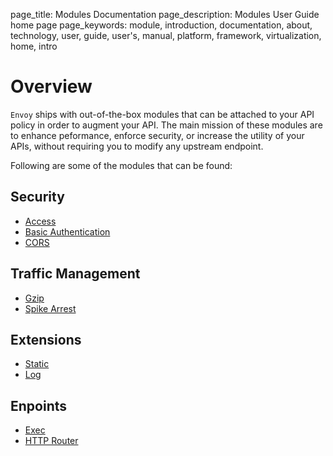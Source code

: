 page_title: Modules Documentation
page_description: Modules User Guide home page
page_keywords: module, introduction, documentation, about, technology, user, guide, user's, manual, platform, framework, virtualization, home, intro

# Overview

`Envoy` ships with out-of-the-box modules that can be attached to your API policy in order to augment your API.
The main mission of these modules are to enhance peformance, enforce security, or increase the utility of your APIs,
without requiring you to modify any upstream endpoint.

Following are some of the modules that can be found:

## Security
- [Access](access.md)
- [Basic Authentication](basic_auth.md)
- [CORS](cors.md)

## Traffic Management
- [Gzip](gzip.md)
- [Spike Arrest](spike_arrest.md)

## Extensions
- [Static](static.md)
- [Log](log.md)


## Enpoints
- [Exec](exec.md)
- [HTTP Router](http_router.md)








